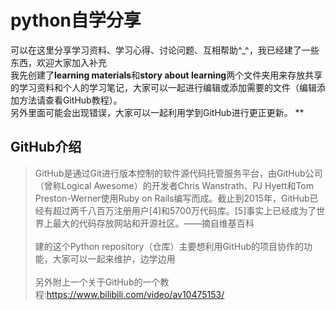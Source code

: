 # python自学分享
可以在这里分享学习资料、学习心得、讨论问题、互相帮助^_^，我已经建了一些东西，欢迎大家加入补充<br>
我先创建了**learning materials**和**story about learning**两个文件夹用来存放共享的学习资料和个人的学习笔记，大家可以一起进行编辑或添加需要的文件（编辑添加方法请查看GitHub教程）。<br>
另外里面可能会出现错误，大家可以一起利用学到GitHub进行更正更新。
**
## GitHub介绍
> GitHub是通过Git进行版本控制的软件源代码托管服务平台，由GitHub公司（曾称Logical Awesome）的开发者Chris Wanstrath、PJ Hyett和Tom Preston-Werner使用Ruby on Rails编写而成。截止到2015年，GitHub已经有超过两千八百万注册用户[4]和5700万代码库。[5]事实上已经成为了世界上最大的代码存放网站和开源社区。——摘自维基百科<br><br>
> 建的这个Python repository（仓库）主要想利用GitHub的项目协作的功能，大家可以一起来维护，边学边用<br><br>
> 另外附上一个关于GitHub的一个教程:https://www.bilibili.com/video/av10475153/
